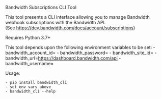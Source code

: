 Bandwidth Subscriptions CLI Tool

This tool presents a CLI interface allowing you to manage Bandwidth webhook subscriptions with the Bandwidth API.  
(See https://dev.bandwidth.com/docs/account/subscriptions)

Requires Python 3.7+

This tool depends upon the following environment variables to be set:
    - bandwidth_account_id=<your account_id>
    - bandwidth_password=<your password>
    - bandwidth_site_id=<your site id>
    - bandwidth_url=https://dashboard.bandwidth.com/api
    - bandwidth_username=<your username>

Usage:

    - pip install bandwidth_cli
    - set env vars above
    - bandwidth_cli --help
